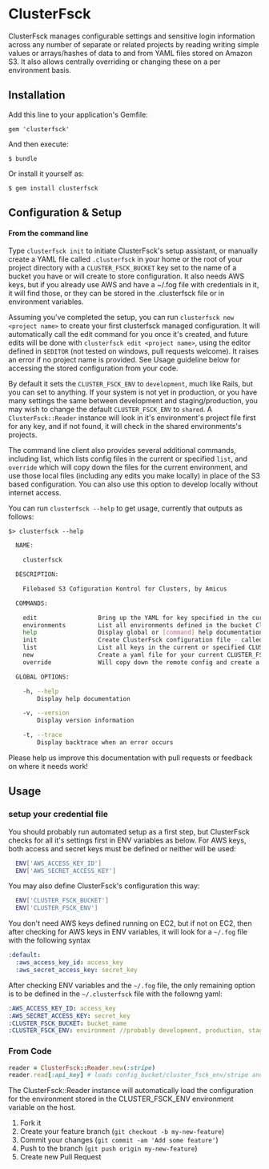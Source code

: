 # ClusterFsck

ClusterFsck manages configurable settings and sensitive login information across any number of separate or related projects by reading writing simple values or arrays/hashes of data to and from YAML files stored on Amazon S3. It also allows centrally overriding or changing these on a per environment basis.

## Installation

Add this line to your application's Gemfile:

    gem 'clusterfsck'

And then execute:

    $ bundle

Or install it yourself as:

    $ gem install clusterfsck


## Configuration & Setup

#### From the command line
Type `clusterfsck init` to initiate ClusterFsck's setup assistant, or manually create a YAML file called `.clusterfsck` in your home or the root of your project directory with a `CLUSTER_FSCK_BUCKET` key set to the name of a bucket you have or will create to store configuration.  It also needs AWS keys, but if you already use AWS and have a ~/.fog file with credentials in it, it will find those, or they can be stored in the .clusterfsck file or in environment variables.

Assuming you've completed the setup, you can run `clusterfsck new <project name>` to create your first clusterfsck managed configuration.  It will automatically call the edit command for you once it's created, and future edits will be done with `clusterfsck edit <project name>`, using the editor defined in `$EDITOR` (not tested on windows, pull requests welcome).  It raises an error if no project name is provided.  See Usage guideline below for accessing the stored configuration from your code.

By default it sets the `CLUSTER_FSCK_ENV` to `development`, much like Rails, but you can set to anything.  If your system is not yet in production, or you have many settings the same between development and staging/production, you may wish to change the default `CLUSTER_FSCK_ENV` to `shared`.  A `ClusterFsck::Reader` instance will look in it's environment's project file first for any key, and if not found, it will check in the shared environments's projects.

The command line client also provides several additional commands, including list, which lists config files in the current or specified `list`, and `override` which will copy down the files for the current environment, and use those local files (including any edits you make locally) in place of the S3 based configuration.  You can also use this option to develop locally without internet access.

You can run `clusterfsck --help` to get usage, currently that outputs as follows:

`$> clusterfsck --help`
```bash
  NAME:

    clusterfsck

  DESCRIPTION:

    Filebased S3 Cofiguration Kontrol for Clusters, by Amicus

  COMMANDS:

    edit                 Bring up the YAML for key specified in the current CLUSTER_FSCK_ENV or specified CLUSTER_FSCK_ENV in your $editor
    environments         List all environments defined in the bucket ClusterFsck is setup using
    help                 Display global or [command] help documentation.
    init                 Create ClusterFsck configuration file - called automatically from other commands if no config found.
    list                 List all keys in the current or specified CLUSTER_FSCK_ENV
    new                  Create a yaml file for your current CLUSTER_FSCK_ENV or specified CLUSTER_FSCK_ENV
    override             Will copy down the remote config and create a directory clusterfsck/:CLUSTER_FSCK_ENV/:key that will be used by default over the remote

  GLOBAL OPTIONS:

    -h, --help
        Display help documentation

    -v, --version
        Display version information

    -t, --trace
        Display backtrace when an error occurs
```

Please help us improve this documentation with pull requests or feedback on where it needs work!

## Usage

### setup your credential file
You should probably run automated setup as a first step, but ClusterFsck checks for all it's settings first in
ENV variables as below.  For AWS keys, both access and secret keys must be defined or neither will be used:

```bash
  ENV['AWS_ACCESS_KEY_ID']
  ENV['AWS_SECRET_ACCESS_KEY']
```

You may also define ClusterFsck's configuration this way:
```bash
  ENV['CLUSTER_FSCK_BUCKET']
  ENV['CLUSTER_FSCK_ENV']
```
You don't need AWS keys defined running on EC2, but if not on EC2, then after checking for AWS keys in ENV variables, it will look for a `~/.fog` file with the following syntax

```yaml
:default:
  :aws_access_key_id: access_key
  :aws_secret_access_key: secret_key
```

After checking ENV variables and the `~/.fog` file, the only remaining option is to be defined in the `~/.clusterfsck` file with the followng yaml:

```yaml
:AWS_ACCESS_KEY_ID: access_key
:AWS_SECRET_ACCESS_KEY: secret_key
:CLUSTER_FSCK_BUCKET: bucket_name
:CLUSTER_FSCK_ENV: environment //probably development, production, staging or shared
```

### From Code

```ruby
reader = ClusterFsck::Reader.new(:stripe)
reader.read[:api_key] # loads config_bucket/cluster_fsck_env/stripe and returns the api_key from the hash
```

The ClusterFsck::Reader instance will automatically load the configuration for
the environment stored in the CLUSTER_FSCK_ENV environment variable on the host.

1. Fork it
2. Create your feature branch (`git checkout -b my-new-feature`)
3. Commit your changes (`git commit -am 'Add some feature'`)
4. Push to the branch (`git push origin my-new-feature`)
5. Create new Pull Request
